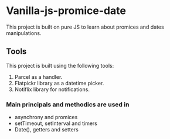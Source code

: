 # Vanilla-js-promice-date

This project is built on pure JS to learn about promices and dates
manipulations.

## Tools

This project is built using the following tools:

1. Parcel as a handler.
2. Flatpickr library as a datetime picker.
3. Notiflix library for notifications.

### Main principals and methodics are used in

- asynchrony and promices
- setTimeout, setInterval and timers
- Date(), getters and setters
